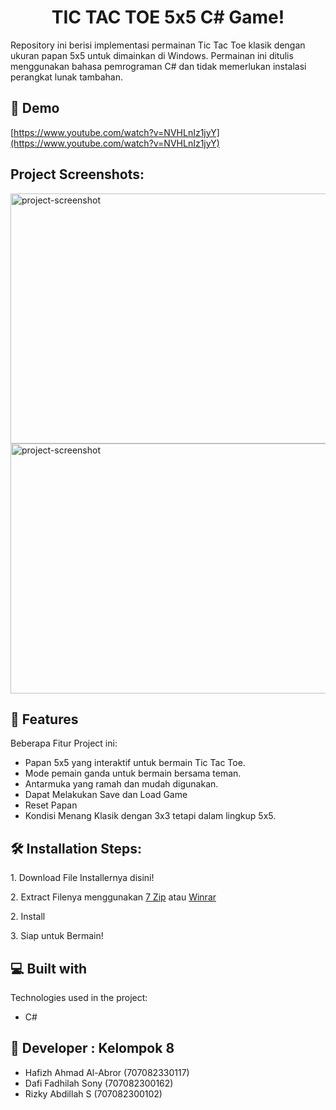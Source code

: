 <h1 align="center" id="title">TIC TAC TOE 5x5 C# Game!</h1>

<p id="description">Repository ini berisi implementasi permainan Tic Tac Toe klasik dengan ukuran papan 5x5 untuk dimainkan di Windows. Permainan ini ditulis menggunakan bahasa pemrograman C# dan tidak memerlukan instalasi perangkat lunak tambahan.</p>

<h2>🚀 Demo</h2>

[https://www.youtube.com/watch?v=NVHLnIz1jyY](https://www.youtube.com/watch?v=NVHLnIz1jyY)

<h2>Project Screenshots:</h2>

<img src="https://unsplash.com/photos/a-nintendo-wii-game-system-sitting-on-top-of-a-table-AZDMhQWurmQ" alt="project-screenshot" width="700" height="400/">

<img src="https://unsplash.com/photos/brown-and-white-textile-on-brown-wooden-table-eTjX8xc1in8" alt="project-screenshot" width="700" height="400/">

  
  
<h2>🧐 Features</h2>

Beberapa Fitur Project ini:

*   Papan 5x5 yang interaktif untuk bermain Tic Tac Toe.
*   Mode pemain ganda untuk bermain bersama teman.
*   Antarmuka yang ramah dan mudah digunakan.
*   Dapat Melakukan Save dan Load Game
*   Reset Papan
*   Kondisi Menang Klasik dengan 3x3 tetapi dalam lingkup 5x5.

<h2>🛠️ Installation Steps:</h2>

<p>1. Download File Installernya <a href"https://github.com/xyukii/TICTACTOE/blob/main/T3/T3.rar">disini!</a></p>

<p>2. Extract Filenya menggunakan <a href="https://www.7-zip.org/">7 Zip</a> atau <a href="https://www.win-rar.com/">Winrar</a></p>

<p>2. Install</p>

<p>3. Siap untuk Bermain!</p>

  
  
<h2>💻 Built with</h2>

Technologies used in the project:

*   C#

<h2>👥 Developer : Kelompok 8</h2>

*  Hafizh Ahmad Al-Abror (707082330117)
*  Dafi Fadhilah Sony (707082300162)
*  Rizky Abdillah S (707082300102)
